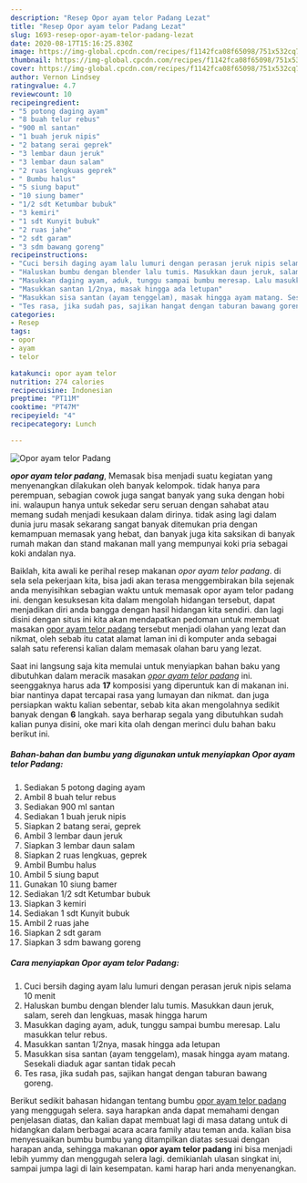 ```yaml
---
description: "Resep Opor ayam telor Padang Lezat"
title: "Resep Opor ayam telor Padang Lezat"
slug: 1693-resep-opor-ayam-telor-padang-lezat
date: 2020-08-17T15:16:25.830Z
image: https://img-global.cpcdn.com/recipes/f1142fca08f65098/751x532cq70/opor-ayam-telor-padang-foto-resep-utama.jpg
thumbnail: https://img-global.cpcdn.com/recipes/f1142fca08f65098/751x532cq70/opor-ayam-telor-padang-foto-resep-utama.jpg
cover: https://img-global.cpcdn.com/recipes/f1142fca08f65098/751x532cq70/opor-ayam-telor-padang-foto-resep-utama.jpg
author: Vernon Lindsey
ratingvalue: 4.7
reviewcount: 10
recipeingredient:
- "5 potong daging ayam"
- "8 buah telur rebus"
- "900 ml santan"
- "1 buah jeruk nipis"
- "2 batang serai geprek"
- "3 lembar daun jeruk"
- "3 lembar daun salam"
- "2 ruas lengkuas geprek"
- " Bumbu halus"
- "5 siung baput"
- "10 siung bamer"
- "1/2 sdt Ketumbar bubuk"
- "3 kemiri"
- "1 sdt Kunyit bubuk"
- "2 ruas jahe"
- "2 sdt garam"
- "3 sdm bawang goreng"
recipeinstructions:
- "Cuci bersih daging ayam lalu lumuri dengan perasan jeruk nipis selama 10 menit"
- "Haluskan bumbu dengan blender lalu tumis. Masukkan daun jeruk, salam, sereh dan lengkuas, masak hingga harum"
- "Masukkan daging ayam, aduk, tunggu sampai bumbu meresap. Lalu masukkan telur rebus."
- "Masukkan santan 1/2nya, masak hingga ada letupan"
- "Masukkan sisa santan (ayam tenggelam), masak hingga ayam matang. Sesekali diaduk agar santan tidak pecah"
- "Tes rasa, jika sudah pas, sajikan hangat dengan taburan bawang goreng."
categories:
- Resep
tags:
- opor
- ayam
- telor

katakunci: opor ayam telor 
nutrition: 274 calories
recipecuisine: Indonesian
preptime: "PT11M"
cooktime: "PT47M"
recipeyield: "4"
recipecategory: Lunch

---
```



![Opor ayam telor Padang](https://img-global.cpcdn.com/recipes/f1142fca08f65098/751x532cq70/opor-ayam-telor-padang-foto-resep-utama.jpg)

<b><i>opor ayam telor padang</i></b>, Memasak bisa menjadi suatu kegiatan yang menyenangkan dilakukan oleh banyak kelompok. tidak hanya para perempuan, sebagian cowok juga sangat banyak yang suka dengan hobi ini. walaupun hanya untuk sekedar seru seruan dengan sahabat atau memang sudah menjadi kesukaan dalam dirinya. tidak asing lagi dalam dunia juru masak sekarang sangat banyak ditemukan pria dengan kemampuan memasak yang hebat, dan banyak juga kita saksikan di banyak rumah makan dan stand makanan mall yang mempunyai koki pria sebagai koki andalan nya.



Baiklah, kita awali ke perihal resep makanan <i>opor ayam telor padang</i>. di sela sela pekerjaan kita, bisa jadi akan terasa menggembirakan bila sejenak anda menyisihkan sebagian waktu untuk memasak opor ayam telor padang ini. dengan kesuksesan kita dalam mengolah hidangan tersebut, dapat menjadikan diri anda bangga dengan hasil hidangan kita sendiri. dan lagi disini dengan situs ini kita akan mendapatkan pedoman untuk membuat masakan <u>opor ayam telor padang</u> tersebut menjadi olahan yang lezat dan nikmat, oleh sebab itu catat alamat laman ini di komputer anda sebagai salah satu referensi kalian dalam memasak olahan baru yang lezat.


Saat ini langsung saja kita memulai untuk menyiapkan bahan baku yang dibutuhkan dalam meracik masakan <u><i>opor ayam telor padang</i></u> ini. seenggaknya harus ada <b>17</b> komposisi yang diperuntuk kan di makanan ini. biar nantinya dapat tercapai rasa yang lumayan dan nikmat. dan juga persiapkan waktu kalian sebentar, sebab kita akan mengolahnya sedikit banyak dengan <b>6</b> langkah. saya berharap segala yang dibutuhkan sudah kalian punya disini, oke mari kita olah dengan merinci dulu bahan baku berikut ini.

<!--inarticleads1-->

##### Bahan-bahan dan bumbu yang digunakan untuk menyiapkan Opor ayam telor Padang:

1. Sediakan 5 potong daging ayam
1. Ambil 8 buah telur rebus
1. Sediakan 900 ml santan
1. Sediakan 1 buah jeruk nipis
1. Siapkan 2 batang serai, geprek
1. Ambil 3 lembar daun jeruk
1. Siapkan 3 lembar daun salam
1. Siapkan 2 ruas lengkuas, geprek
1. Ambil  Bumbu halus
1. Ambil 5 siung baput
1. Gunakan 10 siung bamer
1. Sediakan 1/2 sdt Ketumbar bubuk
1. Siapkan 3 kemiri
1. Sediakan 1 sdt Kunyit bubuk
1. Ambil 2 ruas jahe
1. Siapkan 2 sdt garam
1. Siapkan 3 sdm bawang goreng




<!--inarticleads2-->

##### Cara menyiapkan Opor ayam telor Padang:

1. Cuci bersih daging ayam lalu lumuri dengan perasan jeruk nipis selama 10 menit
1. Haluskan bumbu dengan blender lalu tumis. Masukkan daun jeruk, salam, sereh dan lengkuas, masak hingga harum
1. Masukkan daging ayam, aduk, tunggu sampai bumbu meresap. Lalu masukkan telur rebus.
1. Masukkan santan 1/2nya, masak hingga ada letupan
1. Masukkan sisa santan (ayam tenggelam), masak hingga ayam matang. Sesekali diaduk agar santan tidak pecah
1. Tes rasa, jika sudah pas, sajikan hangat dengan taburan bawang goreng.




Berikut sedikit bahasan hidangan tentang bumbu <u>opor ayam telor padang</u> yang menggugah selera. saya harapkan anda dapat memahami dengan penjelasan diatas, dan kalian dapat membuat lagi di masa datang untuk di hidangkan dalam berbagai acara acara family atau teman anda. kalian bisa menyesuaikan bumbu bumbu yang ditampilkan diatas sesuai dengan harapan anda, sehingga makanan <b>opor ayam telor padang</b> ini bisa menjadi lebih yummy dan menggugah selera lagi. demikianlah ulasan singkat ini, sampai jumpa lagi di lain kesempatan. kami harap hari anda menyenangkan.
